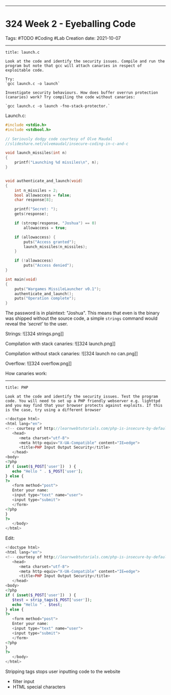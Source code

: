 -----------------------------------------------
# 324 Week 2 - Eyeballing Code
Tags:  #TODO #Coding #Lab 
Creation date: 2021-10-07

-----------------------------------------------

```ad-question
title: launch.c

Look at the code and identify the security issues. Compile and run the program but note that gcc will attach canaries in respect of exploitable code.

Try:
`gcc launch.c -o launch`

Investigate security behaviours. How does buffer overrun protection (canaries) work? Try compiling the code without canaries:

`gcc launch.c -o launch -fno-stack-protector.`
```

Launch.c:
```c
#include <stdio.h>
#include <stdbool.h>

// Seriously dodgy code courtesy of Olve Maudal
//slideshare.net/olvemaudal/insecure-coding-in-c-and-c

void launch_missiles(int n)
{
	printf("Launching %d missiles\n", n);
}


void authenticate_and_launch(void)
{
	int n_missiles = 2;
	bool allowaccess = false;
	char response[8];

	printf("Secret: ");
	gets(response);

	if (strcmp(response, "Joshua") == 0)
		allowaccess = true;

	if (allowaccess) {
		puts("Access granted");
		launch_missiles(n_missiles);
	}

	if (!allowaccess)
		puts("Access denied");
}

int main(void)
{
	puts("Wargames MissileLauncher v0.1");
	authenticate_and_launch();
	puts("Operation complete");
}

```

The password is in plaintext: "Joshua". This means that even is the binary was shipped without the source code, a simple `strings` command would reveal the *'secret'* to the user.

Strings:
![[324 strings.png]]

Compilation with stack canaries:
![[324 launch.png]]

Compilation without stack canaries:
![[324 launch no can.png]]

Overflow:
![[324 overflow.png]]

How canaries work:


---

```ad-question
title: PHP

Look at the code and identify the security issues. Test the program code. You will need to set up a PHP friendly webserver e.g. lighttpd and you may find that your browser protects against exploits. If this is the case, try using a different browser

```

```php
<!doctype html>
<html lang="en">
<!-- courtesy of http://learnwebtutorials.com/php-is-insecure-by-default -->
   <head>
      <meta charset="utf-8">
      <meta http-equiv="X-UA-Compatible" content="IE=edge">
      <title>PHP Input Output Security</title>
   </head>
<body>
<?php
if ( isset($_POST['user'])  ) {
   echo "Hello " . $_POST['user'];
} else {
?>
   <form method="post">
   Enter your name:
   <input type="text" name="user">
   <input type="submit">
   </form>
<?php
}
?>
   </body>
</html>
```

Edit:
```php
<!doctype html>
<html lang="en">
<!-- courtesy of http://learnwebtutorials.com/php-is-insecure-by-default -->
   <head>
      <meta charset="utf-8">
      <meta http-equiv="X-UA-Compatible" content="IE=edge">
      <title>PHP Input Output Security</title>
   </head>
<body>
<?php
if ( isset($_POST['user'])  ) {
   $test = strip_tags($_POST['user']);
   echo "Hello " . $test;
} else {
?>
   <form method="post">
   Enter your name:
   <input type="text" name="user">
   <input type="submit">
   </form>
<?php
}
?>
   </body>
</html>
```

Stripping tags stops user inputting code to the website

- filter input
- HTML special characters